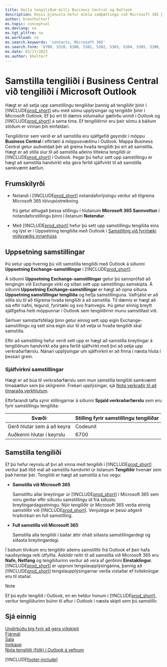 ```yaml
---
title: Deila tengiliðum milli Business Central og Outlook
description: Þessi þjónusta hefur mikla samþættingu við Microsoft 365 þannig að þú getur deilt tengiliðum milli Outlook og Business Central.
author: brentholtorf
ms.topic: conceptual
ms.devlang: na
ms.tgt_pltfrm: na
ms.workload: na
ms.search.keywords: 'contacts, Microsoft 365'
ms.search.form: '6700, 5320, 5300, 5301, 5302, 5303, 5304, 5305, 5306, 5307, 5308, 5309, 5310, 5311'
ms.date: 03/17/2023
ms.author: bholtorf
---
```

# <a name="synchronize-contacts-in-business-central-with-contacts-in-microsoft-outlook"></a>Samstilla tengiliði í Business Central við tengiliði í Microsoft Outlook

Hægt er að setja upp samstillingu tengiliðar þannig að tengiliðir þínir í [!INCLUDE[prod_short](includes/prod_short.md)] séu með sömu upplýsingar og tengiliðir þínir í Microsoft Outlook. Ef þú ert til dæmis sölumaður gætirðu unnið í Outlook og [!INCLUDE[prod_short](includes/prod_short.md)] á sama tíma. Ef tengiliðirnir eru þeir sömu á báðum stöðum er vinnan þín einfaldari.  

Tengiliðirnir sem verið er að samstilla eru sjálfgefið geymdir í möppu **Business Central** í eftirlæti á möppusvæðinu í Outlook. Mappa Business Central getur auðveldað þér að greina hvaða tengiliði þú ert að samstilla. Hægt er að stilla síur til að samstilla aðeins tiltekna tengiliði úr [!INCLUDE[prod_short](includes/prod_short.md)] í Outlook. Þegar þú hefur sett upp samstillingu er hægt að samstilla handvirkt eða gera ferlið sjálfvirkt til að samstilla samkvæmt áætlun.  

## <a name="prerequisites"></a>Frumskilyrði

- Notandi í  [!INCLUDE[prod_short](includes/prod_short.md)]  notandaforlýsingu verður að tilgreina  Microsoft 365  tölvupóstreikning.

  Þú getur athugað þessa stillingu í hlutanum **Microsoft 365 Sannvottun** í notandaforstillingu þinni í listanum **Notendur**.
- Með  [!INCLUDE[prod_short](includes/prod_short.md)] hefur þú sett upp samstillingu tengiliða eins og lýst er í Uppsetning tengiliða með Outlook í  [Samstilling við fyrirtæki miðsvæðis innanhúss](admin-contact-sync-setup-onprem.md)

## <a name="set-up-synchronization"></a>Uppsetning samstillingar

Þú setur upp hvernig þú vilt samstilla tengiliði með Outlook á síðunni **Uppsetning Exchange-samstillingar** í [!INCLUDE[prod_short](includes/prod_short.md)]. 

Á síðunni **Uppsetning Exchange-samstillingar** getur þú sannprófað að tengingin við Exchange virki og síðan sett upp samstillingu samskipta. Á síðunni **Uppsetning Exchange-samstillingar** er hægt að opna síðuna **Uppsetning samstillingar tengiliða** og hefja samstillinguna. Valfrjálst er að stilla síu til að tilgreina hvaða tengiliði á að samstilla. Til dæmis er hægt að sía eftir nafni, tegund, fyrirtæki og svo framvegis. Þú getur einnig breytt sjálfgefna heiti möppunnar í Outlook sem tengiliðirnir munu samstillast við.  

Sérhver samstarfsfélagi þinn getur einnig sett upp eigin Exchange-samstillingu og sett sína eigin síur til að velja úr hvaða tengiliði skal samstilla.  

Eftir að samstilling hefur verið sett upp er hægt að samstilla breytingar á tengiliðnum handvirkt eða gera ferlið sjálfvirkt með því að setja upp verkraðarfærslu. Nánari upplýsingar um sjálfvirkni er að finna í næsta hluta í þessari grein.

### <a name="automate-synchronization"></a>Sjálfvirkni samstillingar

Hægt er að búa til verkraðarfærslu sem mun samstilla tengiliði samkvæmt tímaáætlun sem þú skilgreinir. Frekari upplýsingar, sjá [Nota verkraðir til að tímaraða verkhlutum](admin-job-queues-schedule-tasks.md). 

Eftirfarandi tafla sýnir stillingarnar á síðunni **Spjald verkraðarfærslu** sem eru fyrir samstillingu tengiliða:

|Svæði|Stilling fyrir samstillingu tengiliðar|
|-----|-----|
|Gerð hlutar sem á að keyra|Codeunit|
|Auðkenni hlutar í keyrslu|6700|

## <a name="synchronize-contacts"></a>Samstilla tengiliði

Ef þú hefur reynslu af því að vinna með tengiliði í [!INCLUDE[prod_short](includes/prod_short.md)] verður það lítið mál að samstilla handvirkt úr listanum **Tengiliðir** hvenær sem það hentar þér. Tengiliði er hægt að samstilla á tvo vegu:

* **Samstilla við Microsoft 365**

  Samstilltu allar breytingar úr [!INCLUDE[prod_short](includes/prod_short.md)] í Microsoft 365 sem voru gerðar eftir síðustu samstillingu út frá síðustu breytingardagsetningu. Nýir tengiliðir úr Microsoft 365 verða einnig samstilltir við [!INCLUDE[prod_short](includes/prod_short.md)]. Venjulega er þessi aðgerð hraðvirkari en full samstilling. 

* **Full samstilla við Microsoft 365**

  Samstilla alla tengiliði í báðar áttir óháð síðasta samstillingardegi og síðasta breytingardegi.  

Í báðum tilvikum eru tengiliðir aðeins samstilltir frá Outlook ef þeir hafa nauðsynlega reiti útfyllta. Áskildir reitir til að samstilla við Microsoft 365 eru **Nafn**, **Netfang** og tengiliðurinn verður að vera af gerðinni **Einstaklingur**. [!INCLUDE[prod_short](includes/prod_short.md)] er uppruni tengslaupplýsinganna, þannig að [!INCLUDE[prod_short](includes/prod_short.md)] tengslaupplýsingarnar verða vistaðar ef tvítekningar eru til staðar.  

> [!NOTE]
> Ef þú eyðir tengilið í Outlook, en en heldur honum í [!INCLUDE[prod_short](includes/prod_short.md)], verður tengiliðurinn búinn til aftur í Outlook í næsta skipti sem þú samstillir. 

## <a name="see-also"></a>Sjá einnig

[Undirbúðu þig fyrir að gera viðskipti](ui-get-ready-business.md)  
[Fjármál](finance.md)  
[Sala](sales-manage-sales.md)  
[Innkaup](purchasing-manage-purchasing.md)  
[Nota tengiliði (fólk) í Outlook á vefnum](https://support.office.com/article/Using-contacts-People-in-Outlook-on-the-web-1e3438c7-26b2-420c-87de-3cea9d31b5cb?appver=OWB150)  


[!INCLUDE[footer-include](includes/footer-banner.md)]
